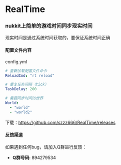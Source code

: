 # RealTime
### nukkit上简单的游戏时间同步现实时间
现实时间是通过系统时间获取的，要保证系统时间正确
#### 配置文件内容
config.yml
```yaml
# 重新加载配置文件命令
ReloadCmd: "rt reload"

# 重复任务间隔（tick）
TaskDelay: 200

# 需要同步时间的世界
World:
  - "world"
  - "world2"
```
下载：https://github.com/szzz666/RealTime/releases
#### 反馈渠道
如果遇到任何bug，请加入Q群进行反馈：
- **Q群号码**: 894279534
